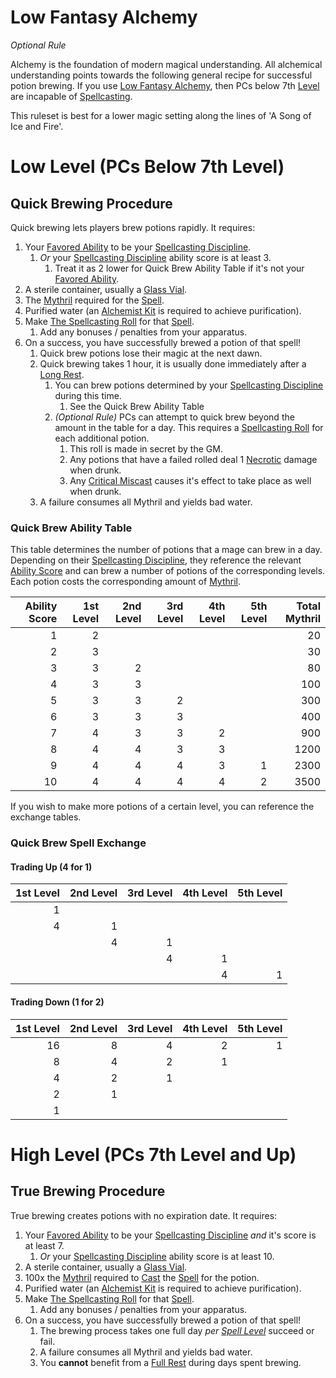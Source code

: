 # Low Fantasy Alchemy

*Optional Rule*

Alchemy is the foundation of modern magical understanding. All alchemical understanding points towards the following general recipe for successful potion brewing. If you use [Low Fantasy Alchemy](Low%20Fantasy%20Alchemy.md), then PCs below 7th [Level](../../Player%20Characters/Derived%20Statistics/Level.md) are incapable of [Spellcasting](../Spellcasting/Spellcasting.md).

This ruleset is best for a lower magic setting along the lines of 'A Song of Ice and Fire'.

# Low Level (PCs Below 7th Level)

## Quick Brewing Procedure

Quick brewing lets players brew potions rapidly. It requires:

1. Your [Favored Ability](../../Player%20Characters/Favored%20Ability.md) to be your [Spellcasting Discipline](../The%20Spellcasting%20Disciplines/Spellcasting%20Disciplines.md).
	1. *Or* your [Spellcasting Discipline](../The%20Spellcasting%20Disciplines/Spellcasting%20Disciplines.md) ability score is at least 3.
		1. Treat it as 2 lower for Quick Brew Ability Table if it's not your [Favored Ability](../../Player%20Characters/Favored%20Ability.md).
2. A sterile container, usually a [Glass Vial](../../Items/Individual%20Item%20Cards/Gear/10%20Coins/Glass%20Vial.md).
3. The [Mythril](../Mythril.md) required for the [Spell](../Spellcasting/Spells.md).
4. Purified water (an [Alchemist Kit](../../Items/Individual%20Item%20Cards/Gear/50%20Coins/Alchemist%20Kit.md) is required to achieve purification).
5. Make [The Spellcasting Roll](../Spellcasting/Spellcasting.md#The%20Spellcasting%20Roll) for that [Spell](../Spellcasting/Spells.md).
	1. Add any bonuses / penalties from your apparatus.
6. On a success, you have successfully brewed a potion of that spell!
	1. Quick brew potions lose their magic at the next dawn.
	2. Quick brewing takes 1 hour, it is usually done immediately after a [Long Rest](../../Game%20Procedures/Resting.md#Long%20Rest).
		1. You can brew potions determined by your [Spellcasting Discipline](../The%20Spellcasting%20Disciplines/Spellcasting%20Disciplines.md) during this time.
			1. See the Quick Brew Ability Table
		2. *(Optional Rule)* PCs can attempt to quick brew beyond the amount in the table for a day. This requires a [Spellcasting Roll](../Spellcasting/Spellcasting.md#The%20Spellcasting%20Roll) for each additional potion.
			1. This roll is made in secret by the GM.
			2. Any potions that have a failed rolled deal 1 [Necrotic](../../Damage%20Types/Necrotic.md) damage when drunk.
			3. Any [Critical Miscast](../../Game%20Procedures/Dice%20Rolls/Critical%20Miscast.md) causes it's effect to take place as well when drunk.
	3. A failure consumes all Mythril and yields bad water.

### Quick Brew Ability Table

This table determines the number of potions that a mage can brew in a day. Depending on their [Spellcasting Discipline](../The%20Spellcasting%20Disciplines/Spellcasting%20Disciplines.md), they reference the relevant [Ability Score](../../Player%20Characters/Chosen%20Statistics/Ability%20Scores.md) and can brew a number of potions of the corresponding levels. Each potion costs the corresponding amount of [Mythril](../Mythril.md).

| Ability Score | 1st Level | 2nd Level | 3rd Level | 4th Level | 5th Level | Total Mythril |
| ------------: | --------: | --------: | --------: | --------: | --------: | ------------: |
|             1 |         2 |           |           |           |           |            20 |
|             2 |         3 |           |           |           |           |            30 |
|             3 |         3 |         2 |           |           |           |            80 |
|             4 |         3 |         3 |           |           |           |           100 |
|             5 |         3 |         3 |         2 |           |           |           300 |
|             6 |         3 |         3 |         3 |           |           |           400 |
|             7 |         4 |         3 |         3 |         2 |           |           900 |
|             8 |         4 |         4 |         3 |         3 |           |          1200 |
|             9 |         4 |         4 |         4 |         3 |         1 |          2300 |
|            10 |         4 |         4 |         4 |         4 |         2 |          3500 |

If you wish to make more potions of a certain level, you can reference the exchange tables.

### Quick Brew Spell Exchange

#### Trading Up (4 for 1)

| 1st Level | 2nd Level | 3rd Level | 4th Level | 5th Level |
| --------: | --------: | --------: | --------: | --------: |
|         1 |           |           |           |           |
|         4 |         1 |           |           |           |
|           |         4 |         1 |           |           |
|           |           |         4 |         1 |           |
|           |           |           |         4 |         1 |

#### Trading Down (1 for 2)

| 1st Level | 2nd Level | 3rd Level | 4th Level | 5th Level |
| --------: | --------: | --------: | --------: | --------: |
|        16 |         8 |         4 |         2 |         1 |
|         8 |         4 |         2 |         1 |           |
|         4 |         2 |         1 |           |           |
|         2 |         1 |           |           |           |
|         1 |           |           |           |           |

# High Level (PCs 7th Level and Up)

## True Brewing Procedure

True brewing creates potions with no expiration date. It requires:

1. Your [Favored Ability](../../Player%20Characters/Favored%20Ability.md) to be your [Spellcasting Discipline](../The%20Spellcasting%20Disciplines/Spellcasting%20Disciplines.md) *and* it's score is at least 7.
	1. *Or* your [Spellcasting Discipline](../The%20Spellcasting%20Disciplines/Spellcasting%20Disciplines.md) ability score is at least 10.
2. A sterile container, usually a [Glass Vial](../../Items/Individual%20Item%20Cards/Gear/10%20Coins/Glass%20Vial.md).
3. 100x the [Mythril](../Mythril.md) required to [Cast](../Spellcasting/Spellcasting.md) the [Spell](../Spellcasting/Spells.md) for the potion.
4. Purified water (an [Alchemist Kit](../../Items/Individual%20Item%20Cards/Gear/50%20Coins/Alchemist%20Kit.md) is required to achieve purification).
5. Make [The Spellcasting Roll](../Spellcasting/Spellcasting.md#The%20Spellcasting%20Roll) for that [Spell](../Spellcasting/Spells.md).
	1. Add any bonuses / penalties from your apparatus.
6. On a success, you have successfully brewed a potion of that spell!
	1. The brewing process takes one full day *per [Spell Level](../Spells/Spell%20Level.md)* succeed or fail.
	2. A failure consumes all Mythril and yields bad water.
	3. You **cannot** benefit from a [Full Rest](../../Game%20Procedures/Resting.md#Full%20Rest) during days spent brewing.
